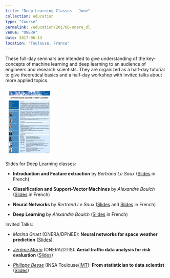 ```yaml
---
title: "Deep Learning Classes - June"
collection: education
type: "Course"
permalink: /education/201706-onera_dl
venue: "ONERA"
date: 2017-06-13
location: "Toulouse, France"
---
```


These full-day seminars are intended to give understanding of the key-concepts of machine learning and deep learning to an audience of engineers and research scientists. They are organized as a half-day tutorial to give theoretical basics and a half-day workshop with invited talks about more applied topics.

[<img src="/images/education/DLDay_20170613_Toulouse_program.jpg" alt="Deep Learning Day 2017/06/13 program" width="150">](/files/education/DLDay_20170613_Toulouse_program.pdf)

Slides for Deep Learning classes:

* **Introduction and Feature extraction** by *Bertrand Le Saux* ([Slides](/files/education/DL2017_01_intro_data_extraction.pdf) in French)

* **Classification and Support-Vector Machines** by *Alexandre Boulch* ([Slides](/files/education/DL2017_02_AB_classification_supervisee.pdf) in French)

* **Neural Networks** by *Bertrand Le Saux* ([Slides](/files/education/DL2017_03_neural_nets.pdf) and [Slides](/files/education/DL2017_04_BLS_images.pdf) in French)

* **Deep Learning** by *Alexandre Boulch* ([Slides](/files/education/DL2017_05_AB_deep.pdf) in French)

Invited Talks:

* *Marina Gruet* (ONERA/DPhIEE): **Neural networks for space weather prediction** ([Slides](/files/education/gruet_reseaux-neurones-meteo-spatiale.pdf))

* [*Jérôme Morio*](http://www.onera.fr/en/staff/jerome-morio) (ONERA/DTIS): **Aerial traffic data analysis for risk evaluation** ([Slides](/files/education/morio_eval-risques-trafic-aerien.pdf))

* [*Philippe Besse*](https://www.math.univ-toulouse.fr/~besse/) (INSA Toulouse/[IMT](https://www.math.univ-toulouse.fr/?lang=en)): **From statistician to data scientist** ([Slides](/files/education/besse_GrossesDataOnera0617.pdf))
